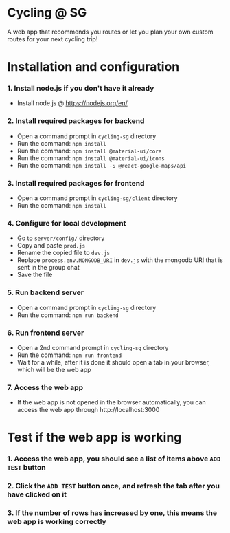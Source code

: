 # Cycling @ SG
A web app that recommends you routes or let you plan your own custom routes for your next cycling trip!



# Installation and configuration
### 1. Install node.js if you don't have it already
- Install node.js @ https://nodejs.org/en/

### 2. Install required packages for backend  
- Open a command prompt in `cycling-sg` directory  
- Run the command: `npm install`
- Run the command: `npm install @material-ui/core`
- Run the command: `npm install @material-ui/icons`
- Run the command: `npm install -S @react-google-maps/api`

### 3. Install required packages for frontend  
- Open a command prompt in `cycling-sg/client` directory  
- Run the command: `npm install`

### 4. Configure for local development  
- Go to `server/config/` directory  
- Copy and paste `prod.js`  
- Rename the copied file to `dev.js`  
- Replace `process.env.MONGODB_URI` in `dev.js` with the mongodb URI that is sent in the group chat  
- Save the file

### 5. Run backend server  
- Open a command prompt in `cycling-sg` directory  
- Run the command: `npm run backend`

### 6. Run frontend server  
- Open a 2nd command prompt in `cycling-sg` directory  
- Run the command: `npm run frontend`  
- Wait for a while, after it is done it should open a tab in your browser, which will be the web app

### 7. Access the web app  
- If the web app is not opened in the browser automatically, you can access the web app through http://localhost:3000  



# Test if the web app is working
### 1. Access the web app, you should see a list of items above `ADD TEST` button  

### 2. Click the `ADD TEST` button once, and refresh the tab after you have clicked on it  

### 3. If the number of rows has increased by one, this means the web app is working correctly  